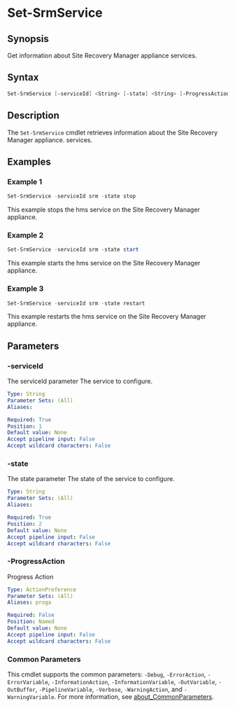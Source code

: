 # Set-SrmService

## Synopsis

Get information about Site Recovery Manager appliance services.

## Syntax

```powershell
Set-SrmService [-serviceId] <String> [-state] <String> [-ProgressAction <ActionPreference>] [<CommonParameters>]
```

## Description

The `Set-SrmService` cmdlet retrieves information about the Site Recovery Manager appliance. services.

## Examples

### Example 1

```powershell
Set-SrmService -serviceId srm -state stop
```

This example stops the hms service on the Site Recovery Manager appliance.

### Example 2

```powershell
Set-SrmService -serviceId srm -state start
```

This example starts the hms service on the Site Recovery Manager appliance.

### Example 3

```powershell
Set-SrmService -serviceId srm -state restart
```

This example restarts the hms service on the Site Recovery Manager appliance.

## Parameters

### -serviceId

The serviceId parameter The service to configure.

```yaml
Type: String
Parameter Sets: (All)
Aliases:

Required: True
Position: 1
Default value: None
Accept pipeline input: False
Accept wildcard characters: False
```

### -state

The state parameter The state of the service to configure.

```yaml
Type: String
Parameter Sets: (All)
Aliases:

Required: True
Position: 2
Default value: None
Accept pipeline input: False
Accept wildcard characters: False
```

### -ProgressAction

Progress Action

```yaml
Type: ActionPreference
Parameter Sets: (All)
Aliases: proga

Required: False
Position: Named
Default value: None
Accept pipeline input: False
Accept wildcard characters: False
```

### Common Parameters

This cmdlet supports the common parameters: `-Debug`, `-ErrorAction`, `-ErrorVariable`, `-InformationAction`, `-InformationVariable`, `-OutVariable`, `-OutBuffer`, `-PipelineVariable`, `-Verbose`, `-WarningAction`, and `-WarningVariable`. For more information, see [about_CommonParameters](http://go.microsoft.com/fwlink/?LinkID=113216).
